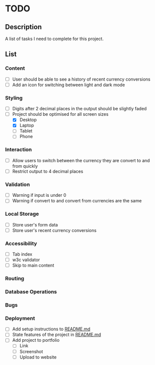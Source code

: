 # TODO

## Description

A list of tasks I need to complete for this project.

## List

### Content

- [ ] User should be able to see a history of recent currency conversions
- [ ] Add an icon for switching between light and dark mode

### Styling

- [ ] Digits after 2 decimal places in the output should be slightly faded
- [ ] Project should be optimised for all screen sizes
    - [x] Desktop
    - [x] Laptop
    - [ ] Tablet
    - [ ] Phone

### Interaction

- [ ] Allow users to switch between the currency they are convert to and from
quickly
- [ ] Restrict output to 4 decimal places

### Validation

- [ ] Warning if input is under 0
- [ ] Warning if convert to and convert from currencies are the same

### Local Storage

- [ ] Store user's form data
- [ ] Store user's recent currency conversions

### Accessibility

- [ ] Tab index
- [ ] w3c validator
- [ ] Skip to main content

### Routing

### Database Operations

### Bugs

### Deployment

- [ ] Add setup instructions to [README.md](../README.md)
- [ ] State features of the project in [README.md](../README.md)
- [ ] Add project to portfolio
    - [ ] Link
    - [ ] Screenshot
    - [ ] Upload to website

